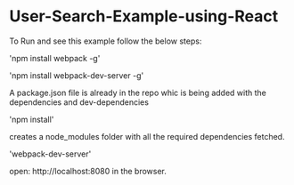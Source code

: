 # User-Search-Example-using-React
To Run and see this example follow the below steps:

'npm install webpack -g'

'npm install webpack-dev-server -g'

 

A package.json file is already in the repo whic is being added with the dependencies and dev-dependencies



'npm install'


creates a node_modules folder with all the required dependencies fetched.


'webpack-dev-server'



open: http://localhost:8080 in the browser.
